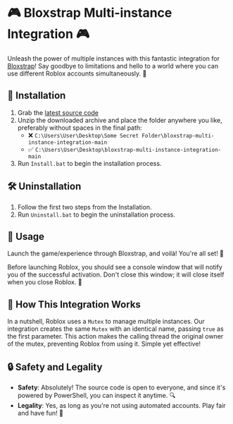 # 🎮 Bloxstrap Multi-instance Integration 🎮
Unleash the power of multiple instances with this fantastic integration for [Bloxstrap](https://github.com/pizzaboxer/bloxstrap)! Say goodbye to limitations and hello to a world where you can use different Roblox accounts simultaneously. 🎉

## 🔧 Installation
1. Grab the [latest source code](https://github.com/Zgoly/bloxstrap-multi-instance-integration/archive/refs/heads/main.zip)
2. Unzip the downloaded archive and place the folder anywhere you like, preferably without spaces in the final path:
   * ❌ `C:\Users\User\Desktop\Some Secret Folder\bloxstrap-multi-instance-integration-main`
   * ✅ `C:\Users\User\Desktop\bloxstrap-multi-instance-integration-main`
3. Run `Install.bat` to begin the installation process.

## 🛠️ Uninstallation
1. Follow the first two steps from the Installation.
2. Run `Uninstall.bat` to begin the uninstallation process.

## 🚀 Usage
Launch the game/experience through Bloxstrap, and voilà! You're all set! 🎉

Before launching Roblox, you should see a console window that will notify you of the successful activation. Don't close this window; it will close itself when you close Roblox. 🎈

## 🧩 How This Integration Works
In a nutshell, Roblox uses a `Mutex` to manage multiple instances. Our integration creates the same `Mutex` with an identical name, passing `true` as the first parameter. This action makes the calling thread the original owner of the mutex, preventing Roblox from using it. Simple yet effective!

## 🔒 Safety and Legality
* **Safety**: Absolutely! The source code is open to everyone, and since it's powered by PowerShell, you can inspect it anytime. 🔍
* **Legality**: Yes, as long as you're not using automated accounts. Play fair and have fun! 🤗
